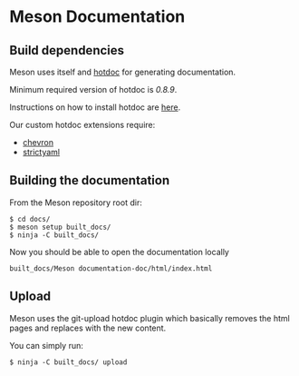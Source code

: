 # Meson Documentation

## Build dependencies

Meson uses itself and [hotdoc](https://github.com/hotdoc/hotdoc) for generating documentation.

Minimum required version of hotdoc is *0.8.9*.

Instructions on how to install hotdoc are [here](https://hotdoc.github.io/installing.html).

Our custom hotdoc extensions require:
- [chevron](https://pypi.org/project/chevron)
- [strictyaml](https://pypi.org/project/strictyaml)

## Building the documentation

From the Meson repository root dir:
```
$ cd docs/
$ meson setup built_docs/
$ ninja -C built_docs/
```
Now you should be able to open the documentation locally
```
built_docs/Meson documentation-doc/html/index.html
```

## Upload

Meson uses the git-upload hotdoc plugin which basically
removes the html pages and replaces with the new content.

You can simply run:
```
$ ninja -C built_docs/ upload
```
